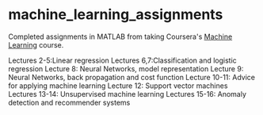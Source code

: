 # machine_learning_assignments
Completed assignments in MATLAB from taking Coursera's [Machine Learning](https://www.coursera.org/learn/machine-learning) course.

Lectures 2-5:Linear regression
Lectures 6,7:Classification and logistic regression
Lecture 8: Neural Networks, model representation
Lecture 9: Neural Networks, back propagation and cost function
Lecture 10-11: Advice for applying machine learning
Lecture 12: Support vector machines
Lectures 13-14: Unsupervised machine learning
Lectures 15-16: Anomaly detection and recommender systems

